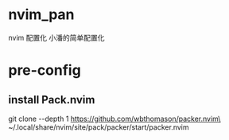 # nvim_pan
nvim 配置化 小潘的简单配置化

# pre-config

## install Pack.nvim

git clone --depth 1 https://github.com/wbthomason/packer.nvim\
 ~/.local/share/nvim/site/pack/packer/start/packer.nvim
